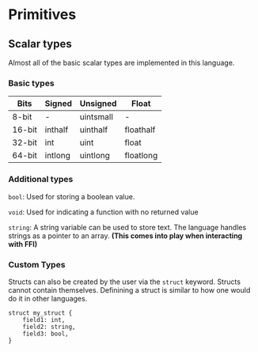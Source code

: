 # Primitives

## Scalar types

Almost all of the basic scalar types are implemented in this language.

### Basic types

| Bits | Signed | Unsigned | Float |
|------|--------|----------|-------|
| 8-bit | - | uintsmall | - |
| 16-bit | inthalf | uinthalf | floathalf |
| 32-bit | int | uint | float |
| 64-bit | intlong | uintlong | floatlong |

### Additional types

`bool`: Used for storing a boolean value.

`void`: Used for indicating a function with no returned value

`string`: A string variable can be used to store text. The language handles strings as a pointer to an array. __(This comes into play when interacting with FFI)__

### Custom Types

Structs can also be created by the user via the `struct` keyword. Structs cannot contain themselves.
Definining a struct is similar to how one would do it in other languages.

```fog
struct my_struct {
    field1: int,
    field2: string,
    field3: bool,
}
```
